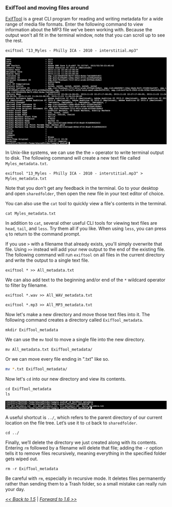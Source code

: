 
### ExifTool and moving files around

[ExifTool](http://owl.phy.queensu.ca/~phil/exiftool/) is a great CLI program for reading and writing metadata for a wide range of media file formats. Enter the following command to view information about the MP3 file we've been working with. Because the output won't all fit in the terminal window, note that you can scroll up to see the rest.

```
exiftool "13_Myles - Philly ICA - 2010 - interstitial.mp3"
```

![](img/cli06.png)

In Unix-like systems, we can use the the `>` operator to write terminal output to disk. The following command will create a new text file called `Myles_metadata.txt`.

```
exiftool "13_Myles - Philly ICA - 2010 - interstitial.mp3" > Myles_metadata.txt
```

Note that you don't get any feedback in the terminal. Go to your desktop and open `sharedfolder`, then open the new file in your text editor of choice.

You can also use the `cat` tool to quickly view a file's contents in the terminal.

```
cat Myles_metadata.txt
```

In addition to `cat`, several other useful CLI tools for viewing text files are `head`, `tail`, and `less`. Try them all if you like. When using `less`, you can press `q` to return to the command prompt.

If you use `>` with a filename that already exists, you'll simply overwrite that file. Using `>>` instead will add your new output to the end of the existing file. The following command will run `exiftool` on all files in the current directory and write the output to a single text file.

```
exiftool * >> All_metadata.txt
```

We can also add text to the beginning and/or end of the `*` wildcard operator to filter by filename.

```
exiftool *.wav >> All_WAV_metadata.txt
```

```
exiftool *.mp3 >> All_MP3_metadata.txt
```

Now let's make a new directory and move those text files into it. The following command creates a directory called `ExifTool_metadata`.

```
mkdir ExifTool_metadata
````

We can use the `mv` tool to move a single file into the new directory.

```
mv All_metadata.txt ExifTool_metadata/
```

Or we can move every file ending in ".txt" like so.

```bash
mv *.txt ExifTool_metadata/
```

Now let's `cd` into our new directory and view its contents.

```
cd ExifTool_metadata
ls
```
![](img/cli07.png)

A useful shortcut is `../`, which refers to the parent directory of our current location on the file tree. Let’s use it to `cd` back to `sharedfolder`.

```
cd ../
```

Finally, we’ll delete the directory we just created along with its contents. Entering `rm` followed by a filename will delete that file; adding the `-r` option tells it to remove files recursively, meaning everything in the specified folder gets wiped out.

```
rm -r ExifTool_metadata
```

Be careful with `rm`, especially in recursive mode. It deletes files permanently rather than sending them to a Trash folder, so a small mistake can really ruin your day.


[*<< Back to 1.5*](1.5.md) | [*Forward to 1.6 >>*](1.6.md)
